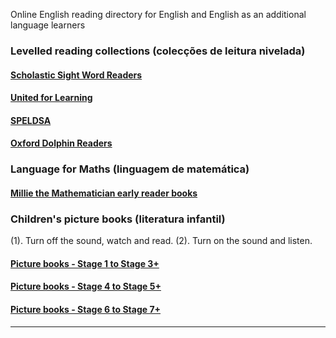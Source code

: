 
Online English reading directory for English and English as an additional language learners   

### Levelled reading collections (colecções de leitura nivelada)

#### [Scholastic Sight Word Readers](https://1blockatatime.github.io/English/schol_swr)  
#### [United for Learning](https://1blockatatime.github.io/English/ufl_readers)
#### [SPELDSA](https://1blockatatime.github.io/English/speldsa)  
#### [Oxford Dolphin Readers](https://1blockatatime.github.io/English/oxf_dolph)  

### Language for Maths (linguagem de matemática)

#### [Millie the Mathematician early reader books](https://1blockatatime.github.io/English/maths) 

### Children's picture books (literatura infantil)

(1). Turn off the sound, watch and read. (2). Turn on the sound and listen.   

#### [Picture books - Stage 1 to Stage 3+](https://1blockatatime.github.io/English/PICBK1)  
#### [Picture books - Stage 4 to Stage 5+](https://1blockatatime.github.io/English/PICBK2)  
#### [Picture books - Stage 6 to Stage 7+](https://1blockatatime.github.io/English/PICBK3)  

***  
